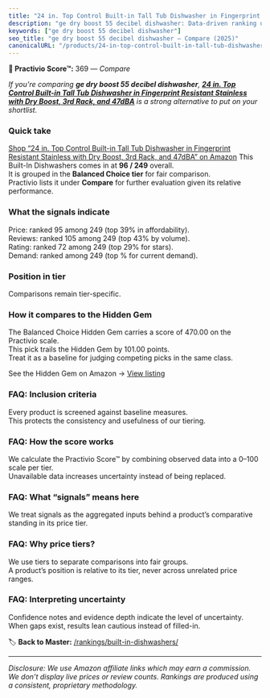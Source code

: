 ```yaml
---
title: "24 in. Top Control Built-in Tall Tub Dishwasher in Fingerprint Resistant Stainless with Dry Boost, 3rd Rack, and 47dBA"
description: "ge dry boost 55 decibel dishwasher: Data-driven ranking using the Practivio Score™. Positioned by quality, value, demand, findability, momentum."
keywords: ["ge dry boost 55 decibel dishwasher"]
seo_title: "ge dry boost 55 decibel dishwasher — Compare (2025)"
canonicalURL: "/products/24-in-top-control-built-in-tall-tub-dishwasher-in-fingerprint-resistant-stainless-with-dry-boost-3rd-rack-and-47dba-B0CCPNTZK8/"
---
```


**🛒 Practivio Score™:** 369 — _Compare_


*If you're comparing **ge dry boost 55 decibel dishwasher**, **[24 in. Top Control Built-in Tall Tub Dishwasher in Fingerprint Resistant Stainless with Dry Boost, 3rd Rack, and 47dBA](https://www.amazon.com/dp/B0CCPNTZK8?tag=practivio-20)** is a strong alternative to put on your shortlist.*
### Quick take
[Shop “24 in. Top Control Built-in Tall Tub Dishwasher in Fingerprint Resistant Stainless with Dry Boost, 3rd Rack, and 47dBA” on Amazon](https://www.amazon.com/dp/B0CCPNTZK8?tag=practivio-20)
This Built-In Dishwashers comes in at **96 / 249** overall.  
It is grouped in the **Balanced Choice tier** for fair comparison.  
Practivio lists it under **Compare** for further evaluation given its relative performance.

### What the signals indicate
Price: ranked 95 among 249 (top 39% in affordability).  
Reviews: ranked 105 among 249 (top 43% by volume).  
Rating: ranked 72 among 249 (top 29% for stars).  
Demand: ranked  among 249 (top % for current demand).

### Position in tier
Comparisons remain tier-specific.

### How it compares to the Hidden Gem
The Balanced Choice Hidden Gem carries a score of 470.00 on the Practivio scale.  
This pick trails the Hidden Gem by 101.00 points.  
Treat it as a baseline for judging competing picks in the same class.  

See the Hidden Gem on Amazon → [View listing](https://www.amazon.com/dp/B01MQGDIAR?tag=practivio-20)

### FAQ: Inclusion criteria
Every product is screened against baseline measures.  
This protects the consistency and usefulness of our tiering.

### FAQ: How the score works
We calculate the Practivio Score™ by combining observed data into a 0–100 scale per tier.  
Unavailable data increases uncertainty instead of being replaced.

### FAQ: What “signals” means here
We treat signals as the aggregated inputs behind a product’s comparative standing in its price tier.

### FAQ: Why price tiers?
We use tiers to separate comparisons into fair groups.  
A product’s position is relative to its tier, never across unrelated price ranges.

### FAQ: Interpreting uncertainty
Confidence notes and evidence depth indicate the level of uncertainty.  
When gaps exist, results lean cautious instead of filled-in.

<!-- Missing template for Compare/CompareWithinPriceClass -->


🏷️ **Back to Master:** [/rankings/built-in-dishwashers/](/rankings/built-in-dishwashers/)

---
_Disclosure: We use Amazon affiliate links which may earn a commission. We don’t display live prices or review counts. Rankings are produced using a consistent, proprietary methodology._
